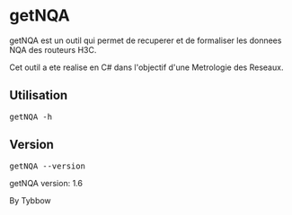 <h1>getNQA</h1>
<p>getNQA est un outil qui permet de recuperer et de formaliser les donnees NQA des routeurs H3C.</p>
<p>Cet outil a ete realise en C# dans l'objectif d'une Metrologie des Reseaux.</p>
<p></p>
<h2>Utilisation</h2>
<pre>getNQA -h</pre>
<p></p>
<h2>Version</h2>
<pre>getNQA --version</pre>
<p>getNQA version: 1.6</p>
<p>By Tybbow</p>
